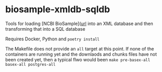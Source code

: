 # biosample-xmldb-sqldb
Tools for loading [NCBI BioSample]([url](https://www.ncbi.nlm.nih.gov/biosample) into an XML database and then transforming that into a SQL database

Requires Docker, Python and `poetry install`

The Makefile does not provide an `all` target at this point.
If none of the containers are running yet and the downlaods and chunks files have not been created yet,
then a typical flwo would been
`make pre-basex-all basex-all postgres-all`
